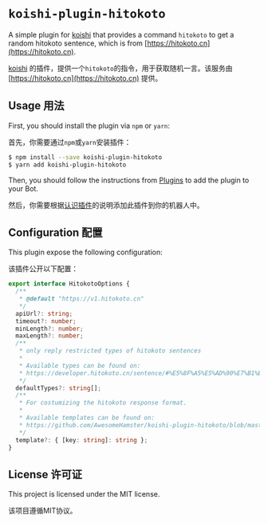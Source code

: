 # `koishi-plugin-hitokoto`

A simple plugin for [koishi](https://github.com/koishijs/koishi) that provides a command `hitokoto` to get a random hitokoto sentence, which is from [https://hitokoto.cn](https://hitokoto.cn).

[koishi](https://github.com/koishijs/koishi) 的插件，提供一个`hitokoto`的指令，用于获取随机一言。该服务由 [https://hitokoto.cn](https://hitokoto.cn) 提供。

## Usage 用法

First, you should install the plugin via `npm` or `yarn`:

首先，你需要通过`npm`或`yarn`安装插件：

```bash
$ npm install --save koishi-plugin-hitokoto
$ yarn add koishi-plugin-hitokoto
```

Then, you should follow the instructions from [Plugins](https://koishi.js.org/guide/introduction/plugin.html) to add the plugin to your Bot.

然后，你需要根据[认识插件](https://koishi.js.org/guide/introduction/plugin.html)的说明添加此插件到你的机器人中。

## Configuration 配置

This plugin expose the following configuration:

该插件公开以下配置：

```typescript
export interface HitokotoOptions {
  /**
   * @default "https://v1.hitokoto.cn"
   */
  apiUrl?: string;
  timeout?: number;
  minLength?: number;
  maxLength?: number;
  /**
   * only reply restricted types of hitokoto sentences
   *
   * Available types can be found on:
   * https://developer.hitokoto.cn/sentence/#%E5%8F%A5%E5%AD%90%E7%B1%BB%E5%9E%8B-%E5%8F%82%E6%95%B0
   */
  defaultTypes?: string[];
  /**
   * For costumizing the hitokoto response format.
   *
   * Available templates can be found on:
   * https://github.com/AwesomeHamster/koishi-plugin-hitokoto/blob/master/src/template.ts
   */
  template?: { [key: string]: string };
}
```

## License 许可证

This project is licensed under the MIT license.

该项目遵循MIT协议。

